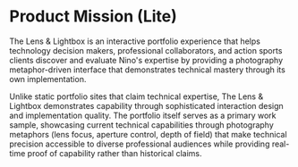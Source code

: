 # Product Mission (Lite)

The Lens & Lightbox is an interactive portfolio experience that helps technology decision makers, professional collaborators, and action sports clients discover and evaluate Nino's expertise by providing a photography metaphor-driven interface that demonstrates technical mastery through its own implementation.

Unlike static portfolio sites that claim technical expertise, The Lens & Lightbox demonstrates capability through sophisticated interaction design and implementation quality. The portfolio itself serves as a primary work sample, showcasing current technical capabilities through photography metaphors (lens focus, aperture control, depth of field) that make technical precision accessible to diverse professional audiences while providing real-time proof of capability rather than historical claims.